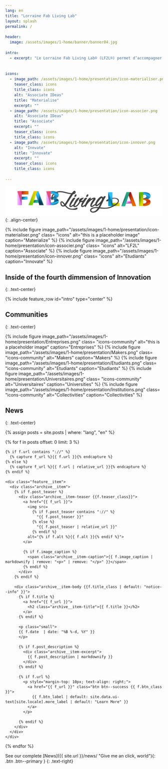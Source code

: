 ```yaml
---
lang: en
title: "Lorraine Fab Living Lab"
layout: splash
permalink: /

header:
  image: /assets/images/1-home/banner/banner04.jpg
  
intro: 
  - excerpt: "Le Lorraine Fab Living Lab® (LF2L®) permet d’accompagner la création et l’obtention de résultats immédiats grâce à un processus établi basé sur le paradigme de l’usage. En réunissant en un même espace des outils de pointe complémentaires, le LF2L® facilite le travail de réflexion collaborative et de développement de l’innovation. L’originalité du LF2L® est de pouvoir accueillir, accompagner, associer différentes communautés (citoyens utilisateurs, entrepreneurs, chercheurs, etc.) via un dispositif scientifique et technique capable d’accélérer le passage de l’idée ou concept abstrait (2D) à leur matérialisation (3D virtuelle ou prototypée) en les évaluant (4D – scénarios d’évolution)"


icons:
  - image_path: /assets/images/1-home/presentation/icon-materialiser.png
    teaser_class: icons
    title_class: icons
    alt: "Associate IDeas"
    title: "Materialise"
    excerpt: ""
  - image_path: /assets/images/1-home/presentation/icon-associer.png
    alt: "Associate IDeas"
    title: "Associate"
    excerpt: ""
    teaser_class: icons
    title_class: icons
  - image_path: /assets/images/1-home/presentation/icon-innover.png
    alt: "Innvate"
    title: "Innovate"
    excerpt: ""
    teaser_class: icons
    title_class: icons

---
```



![Lorrain Fab Living Lab](/assets/images/1-home/presentation/Logo-LF2L.jpg){: .align-center}



<div class="community">
{% include figure 
  image_path="/assets/images/1-home/presentation/icon-materialiser.png" 
  class= "icons"  
  alt="this is a placeholder image" 
  caption="Materialize" %}
{% include figure 
  image_path="/assets/images/1-home/presentation/icon-associer.png" 
  class= "icons"  
  alt="LF2L" 
  caption="Associate" %}
{% include figure 
  image_path="/assets/images/1-home/presentation/icon-innover.png" 
  class= "icons"  
  alt="Etudiants" 
  caption="Innovate" %}
</div>

## Inside of the fourth dimmension of Innovation 
{: .text-center}

{% include feature_row id="intro" type="center" %}



## Communities 
{: .text-center}

<div class="community">
{% include figure 
  image_path="/assets/images/1-home/presentation/Entreprises.png" 
  class= "icons-community"  
  alt="this is a placeholder image" 
  caption="Entreprises" %}
{% include figure 
  image_path="/assets/images/1-home/presentation/Makers.png" 
  class= "icons-community"  
  alt="Makers" 
  caption="Makers" %}
{% include figure 
  image_path="/assets/images/1-home/presentation/Etudiants.png" 
  class= "icons-community"  
  alt="Etudiants" 
  caption="Etudiants" %}
{% include figure 
  image_path="/assets/images/1-home/presentation/Universitaires.png" 
  class= "icons-community"  
  alt="Universitaires" 
  caption="Universities" %}
{% include figure 
  image_path="/assets/images/1-home/presentation/Institutions.png" 
  class= "icons-community"  
  alt="Collectivities" 
  caption="Collectivities" %}
</div>




## News
{: .text-center}

{% assign posts = site.posts | where: "lang", "en"  %}

<div class="feature__wrapper">

{% for f in posts offset: 0 limit: 3 %}


<!-- * {{ f.date  | date: "%B %-d, %Y" }}: [{{f.title}}]({{f.url}}) -->

    {% if f.url contains "://" %}
      {% capture f_url %}{{ f.url }}{% endcapture %}
    {% else %}
      {% capture f_url %}{{ f.url | relative_url }}{% endcapture %}
    {% endif %}

    <div class="feature__item">
      <div class="archive__item">
        {% if f.post_teaser %}
          <div class="archive__item-teaser {{f.teaser_class}}">
            <a href="{{ f_url }}">
              <img src=
                {% if f.post_teaser contains "://" %}
                  "{{ f.post_teaser }}"
                {% else %}
                  "{{ f.post_teaser | relative_url }}"
                {% endif %}
              alt="{% if f.alt %}{{ f.alt }}{% endif %}">
            </a>
            
            {% if f.image_caption %}
              <span class="archive__item-caption">{{ f.image_caption | markdownify | remove: "<p>" | remove: "</p>" }}</span>
            {% endif %}
          </div>
        {% endif %}

        <div class="archive__item-body {{f.title_class | default: "notice--info" }}">
          {% if f.title %}
            <a href="{{ f_url }}">
              <h2 class="archive__item-title">{{ f.title }}</h2>
            </a>            
          {% endif %}
          
          <p class="small">
          {{ f.date  | date: "%B %-d, %Y" }}
          </p>
          
          {% if f.post_description %}
            <div class="archive__item-excerpt">
              {{ f.post_description | markdownify }}
            </div>
          {% endif %}

          {% if f.url %}
            <p style="margin-top: 10px; text-align: right;">
              <a href="{{ f_url }}" class="btn btn--success {{ f.btn_class }}">
                {{ f.btn_label | default: site.data.ui-text[site.locale].more_label | default: "Learn More" }}
              </a>
            </p>
            
          {% endif %}
        </div>
      </div>
    </div>
  {% endfor %}

</div>

See our complete
[News]({{ site.url }}/news/ "Give me an click, world"){: .btn .btn--primary }
{: .text-right}




